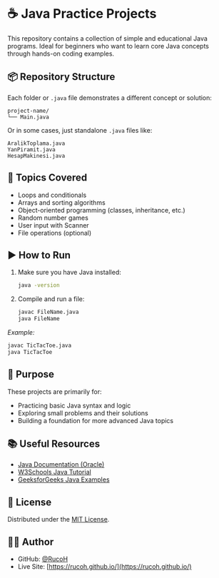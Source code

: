 # ☕ Java Practice Projects

This repository contains a collection of simple and educational Java programs. Ideal for beginners who want to learn core Java concepts through hands-on coding examples.

## 📦 Repository Structure

Each folder or `.java` file demonstrates a different concept or solution:

```
project-name/
└── Main.java
```

Or in some cases, just standalone `.java` files like:

```
AralikToplama.java  
YanPiramit.java  
HesapMakinesi.java
```

## 🧠 Topics Covered

* Loops and conditionals
* Arrays and sorting algorithms
* Object-oriented programming (classes, inheritance, etc.)
* Random number games
* User input with Scanner
* File operations (optional)

## ▶️ How to Run

1. Make sure you have Java installed:

   ```bash
   java -version
   ```
2. Compile and run a file:

   ```bash
   javac FileName.java
   java FileName
   ```

*Example:*

```bash
javac TicTacToe.java
java TicTacToe
```

## 🎯 Purpose

These projects are primarily for:

* Practicing basic Java syntax and logic
* Exploring small problems and their solutions
* Building a foundation for more advanced Java topics

## 📚 Useful Resources

* [Java Documentation (Oracle)](https://docs.oracle.com/javase/8/docs/)
* [W3Schools Java Tutorial](https://www.w3schools.com/java/)
* [GeeksforGeeks Java Examples](https://www.geeksforgeeks.org/java/)

## 📄 License

Distributed under the [MIT License](LICENSE).

## 🙋‍♂️ Author

* GitHub: [@RucoH](https://github.com/RucoH)
* Live Site: [https://rucoh.github.io/](https://rucoh.github.io/)
